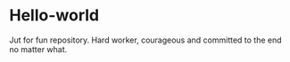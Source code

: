 # Hello-world
Jut for fun repository.
Hard worker, courageous and committed to the end no matter what.
